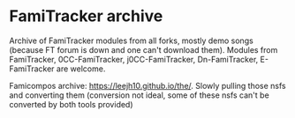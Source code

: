 # FamiTracker archive
 Archive of FamiTracker modules from all forks, mostly demo songs (because FT forum is down and one can't download them). Modules from FamiTracker, 0CC-FamiTracker, j0CC-FamiTracker, Dn-FamiTracker, E-FamiTracker are welcome.

Famicompos archive: https://leejh10.github.io/the/. Slowly pulling those nsfs and converting them (conversion not ideal, some of these nsfs can't be converted by both tools provided)
